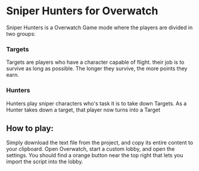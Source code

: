 # Sniper Hunters for Overwatch
Sniper Hunters is a Overwatch Game mode where the players are divided in two groups:

### Targets
Targets are players who have a character capable of flight. their job is to survive as long as possible. The longer they survive, the more points they earn.

### Hunters
Hunters play sniper characters who's task it is to take down Targets. As a Hunter takes down a target, that player now turns into a Target

## How to play: 
Simply download the text file from the project, and copy its entire content to your clipboard. Open Overwatch, start a custom lobby, and open the settings. You should find a orange button near the top right that lets you import the script into the lobby. 

